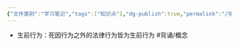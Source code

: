 ```yaml
---
{"文件类别":"学习笔记","tags":["知识点"],"dg-publish":true,"permalink":"/学习笔记/知识点cheese/生前行为/","dgPassFrontmatter":true}
---
```


- 生前行为：死因行为之外的法律行为皆为生前行为 #背诵/概念 